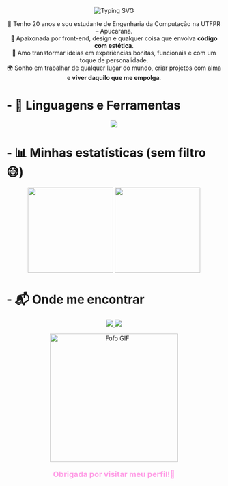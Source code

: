 <p align="center">
  <img src="https://readme-typing-svg.demolab.com?font=Fira+Code&weight=300&size=36&duration=2500&pause=1500&color=F7BDF5&center=true&vCenter=true&repeat=true&width=435&lines=%E2%9C%A8Oi+eu+sou+Hanna%E2%9C%A8" alt="Typing SVG"/>
</p>

<p align="center">
  🌷 Tenho 20 anos e sou estudante de Engenharia da Computação na UTFPR – Apucarana. <br>
  🎨 Apaixonada por front-end, design e qualquer coisa que envolva <strong>código com estética</strong>. <br>
  💜 Amo transformar ideias em experiências bonitas, funcionais e com um toque de personalidade. <br>
  🌍 Sonho em trabalhar de qualquer lugar do mundo, criar projetos com alma e <strong>viver daquilo que me empolga</strong>.
</p>

# - 🎀 Linguagens e Ferramentas
<p align="center">
  <img src="https://skillicons.dev/icons?i=html,css,react,js,python,c,cpp,figma,canva&theme=light&perline=9" />
</p>

# - 📊 Minhas estatísticas (sem filtro 😅)
<p align="center">
  <img 
    height="200" 
    src="https://github-readme-stats.vercel.app/api?username=hanntterene&show_icons=true&theme=tokyonight&title_color=ffb3ec&icon_color=ff9de6&text_color=fad6ff&bg_color=00000000&border_color=ffb3ec&locale=pt-br" 
  />
  <img 
    height="200" 
    src="https://github-readme-stats.vercel.app/api/top-langs/?username=hanntterene&layout=compact&theme=tokyonight&title_color=ffb3ec&text_color=fad6ff&bg_color=00000000&border_color=ffb3ec&langs_count=8&custom_title=Linguagens Favoritas" 
  />
</p>

# -  📬 Onde me encontrar

<p align="center"> 
  <a href="https://www.instagram.com/hanntterene/" target="_blank"> 
    <img src="https://img.shields.io/badge/Instagram-ff9de6?style=for-the-badge&logo=instagram&logoColor=white" /> 
  </a> 
  <a href="https://www.linkedin.com/in/lohanna-monteiro-8a8a051b4/" target="_blank"> 
    <img src="https://img.shields.io/badge/LinkedIn-e0b3ff?style=for-the-badge&logo=linkedin&logoColor=white" /> 
  </a> 
</p>

<p align="center" >
  <img height="300" src="https://user-images.githubusercontent.com/74038190/212750155-3ceddfbd-19d3-40a3-87af-8d329c8323c4.gif" alt="Fofo GIF"/>
</p>

<p align="center" style="color:#ff9de6; font-size:18px; font-weight:bold;">
  Obrigada por visitar meu perfil!💜
</p>
